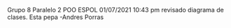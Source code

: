 Grupo 8
Paralelo 2 POO ESPOL
01/07/2021 10:43 pm revisado diagrama de clases. Esta pepa -Andres Porras
